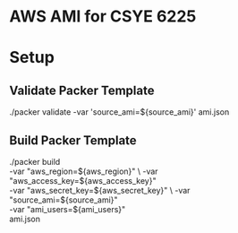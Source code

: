 # AWS AMI for CSYE 6225



# Setup

## Validate Packer Template
./packer validate -var 'source_ami=${source_ami}' ami.json

## Build Packer Template
 ./packer build \
            -var "aws_region=${aws_region}" \
            -var "aws_access_key=${aws_access_key}" \
            -var "aws_secret_key=${aws_secret_key}" \
            -var "source_ami=${source_ami}" \
            -var "ami_users=${ami_users}" \
             ami.json